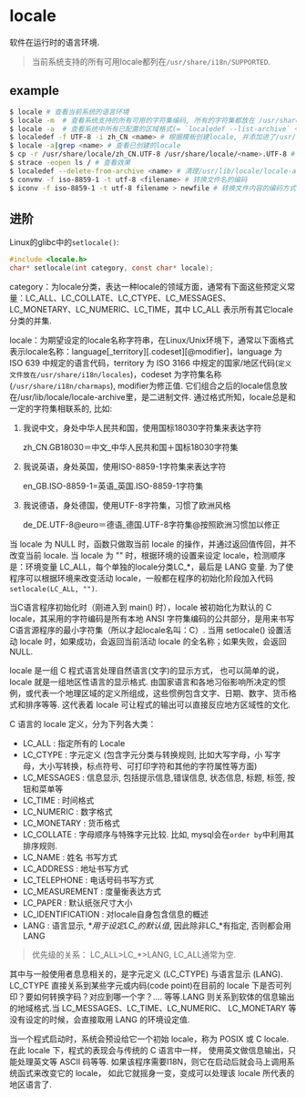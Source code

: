 # locale
软件在运行时的语言环境.

> 当前系统支持的所有可用locale都列在`/usr/share/i18n/SUPPORTED`.

## example
```bash
$ locale # 查看当前系统的语言环境
$ locale -m  # 查看系统支持的所有可用的字符集编码, 所有的字符集都放在 /usr/share/i18n/charmaps
$ locale -a  # 查看系统中所有已配置的区域格式(= `localedef --list-archive` + `C,C.UTF-8,POSIX`), 在`/usr/share/locale`下， 以 zh_CN.UTF-8 locale(`/usr/share/locale/zh_CN.UTF-8`) 为例，该目录中就包含了 LC_MESSAGES
$ localedef -f UTF-8 -i zh_CN <name> # 根据模板创建locale, 并添加进了/usr/lib/locale/locale-archive.
$ locale -a|grep <name> # 查看已创建的locale
$ cp -r /usr/share/locale/zh_CN.UTF-8 /usr/share/locale/<name>.UTF-8 # 再将/usr/lib/locale下模板对应的文件复制一份并重命名
$ strace -eopen ls / # 查看效果
$ localedef --delete-from-archive <name> # 清理/usr/lib/locale/locale-archive
$ convmv -f iso-8859-1 -t utf-8 <filename> # 转换文件名的编码
$ iconv -f iso-8859-1 -t utf-8 filename > newfile # 转换文件内容的编码方式即转码
```

## 进阶
Linux的glibc中的`setlocale()`:
```c
#include <locale.h>
char* setlocale(int category, const char* locale);
```

category：为locale分类，表达一种locale的领域方面，通常有下面这些预定义常量：LC_ALL、LC_COLLATE、LC_CTYPE、LC_MESSAGES、LC_MONETARY、LC_NUMERIC、LC_TIME，其中 LC_ALL 表示所有其它locale分类的并集.

locale：为期望设定的locale名称字符串，在Linux/Unix环境下，通常以下面格式表示locale名称：language[_territory][.codeset][@modifier]，language 为 ISO 639 中规定的语言代码，territory 为 ISO 3166 中规定的国家/地区代码(`定义文件放在/usr/share/i18n/locales`)，codeset 为字符集名称(`/usr/share/i18n/charmaps`), modifier为修正值. 它们组合之后的locale信息放在/usr/lib/locale/locale-archive里，是二进制文件. 通过格式所知，locale总是和一定的字符集相联系的, 比如:
1. 我说中文，身处中华人民共和国，使用国标18030字符集来表达字符

    zh_CN.GB18030＝中文_中华人民共和国＋国标18030字符集
1. 我说英语，身处英国，使用ISO-8859-1字符集来表达字符

    en_GB.ISO-8859-1=英语_英国.ISO-8859-1字符集
1. 我说德语，身处德国，使用UTF-8字符集，习惯了欧洲风格

    de_DE.UTF-8@euro＝德语_德国.UTF-8字符集@按照欧洲习惯加以修正


当 locale 为 NULL 时，函数只做取当前 locale 的操作，并通过返回值传回，并不改变当前 locale.
当 locale 为 "" 时，根据环境的设置来设定 locale，检测顺序是：环境变量 LC_ALL，每个单独的locale分类LC_*，最后是 LANG 变量. 为了使程序可以根据环境来改变活动 locale，一般都在程序的初始化阶段加入代码`setlocale(LC_ALL, "")`.

当C语言程序初始化时（刚进入到 main() 时），locale 被初始化为默认的 C locale，其采用的字符编码是所有本地 ANSI 字符集编码的公共部分，是用来书写C语言源程序的最小字符集（所以才起locale名叫：C）.
当用 setlocale() 设置活动 locale 时，如果成功，会返回当前活动 locale 的全名称；如果失败，会返回 NULL. 

locale 是一组 C 程式语言处理自然语言(文字)的显示方式， 也可以简单的说，locale 就是一组地区性语言的显示格式. 由国家语言和各地习俗影响所决定的惯例，或代表一个地理区域的定义所组成，这些惯例包含文字、日期、数字、货币格式和排序等等. 这代表着 locale 可让程式的输出可以直接反应地方区域性的文化.

C 语言的 locale 定义，分为下列各大类：
- LC_ALL : 指定所有的 Locale
- LC_CTYPE : 字元定义 (包含字元分类与转换规则, 比如大写字母，小 写字母，大小写转换，标点符号、可打印字符和其他的字符属性等方面)
- LC_MESSAGES : 信息显示, 包括提示信息,错误信息, 状态信息, 标题, 标签, 按钮和菜单等
- LC_TIME : 时间格式
- LC_NUMERIC : 数字格式
- LC_MONETARY : 货币格式
- LC_COLLATE : 字母顺序与特殊字元比较. 比如, mysql会在`order by`中利用其排序规则.
- LC_NAME : 姓名 书写方式
- LC_ADDRESS : 地址书写方式
- LC_TELEPHONE : 电话号码书写方式
- LC_MEASUREMENT : 度量衡表达方式
- LC_PAPER : 默认纸张尺寸大小
- LC_IDENTIFICATION : 对locale自身包含信息的概述
- LANG : 语言显示, **用于设定LC_*的默认值**, 因此除非LC_*有指定, 否则都会用LANG

> 优先级的关系： LC_ALL>LC_*>LANG, LC_ALL通常为空.

其中与一般使用者息息相关的，是字元定义 (LC_CTYPE) 与语言显示 (LANG). LC_CTYPE 直接关系到某些字元或内码(code point)在目前的 locale 下是否可列印？要如何转换字码？对应到哪一个字？.... 等等.LANG 则关系到软体的信息输出的地域格式.当 LC_MESSAGES、LC_TIME、LC_NUMERIC、 LC_MONETARY 等没有设定的时候，会直接取用 LANG 的环境设定值.

当一个程式启动时，系统会预设给它一个初始 locale，称为 POSIX 或 C locale. 在此 locale 下，程式的表现会与传统的 C 语言中一样， 使用英文做信息输出，只能处理英文等 ASCII 码等等. 如果该程序需要I18N，则它在启动后就会马上调用系统函式来改变它的 locale， 如此它就摇身一变，变成可以处理该 locale 所代表的地区语言了.